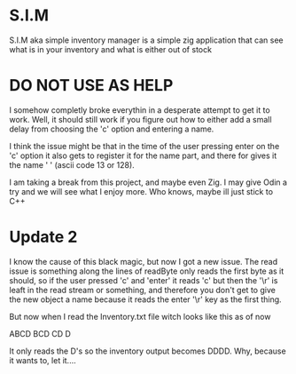 # S.I.M
S.I.M aka simple inventory manager is a simple zig application that can see what is in your inventory and what is either out of stock

# DO NOT USE AS HELP

I somehow completly broke everythin in a desperate attempt to get it to work. Well, it should still work if you figure out how to either add a small delay from choosing the 'c' option and entering a name.

I think the issue might be that in the time of the user pressing enter on the 'c' option it also gets to register it for the name part, and there for gives it the name ' ' (ascii code 13 or 128).

I am taking a break from this project, and maybe even Zig. I may give Odin a try and we will see what I enjoy more. Who knows, maybe ill just stick to C++

# Update 2

I know the cause of this black magic, but now I got a new issue. The read issue is something along the lines of readByte only reads the first byte as it should, so if the user pressed 'c' and 'enter' it reads 'c' but then the '\r' is leaft in the read stream or something, and therefore you don't get to give the new object a name because it reads the enter '\r' key as the first thing.

But now when I read the Inventory.txt file witch looks like this as of now

ABCD
BCD
CD
D

It only reads the D's so the inventory output becomes DDDD. Why, because it wants to, let it....
